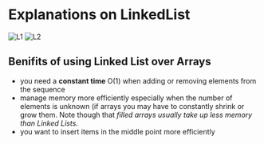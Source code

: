 # Explanations on LinkedList
![L1](https://user-images.githubusercontent.com/54584388/218909011-929e8381-46fa-4b68-9ced-82cd164f3d09.jpg)
![L2](https://user-images.githubusercontent.com/54584388/218909016-0675f5ad-a257-47ce-b1bd-3e0bdd597871.jpg)

## Benifits of using Linked List over Arrays
- you need a **constant time** O(1) when adding or removing elements from the sequence
- manage memory more efficiently especially when the number of elements is unknown (if arrays you may have to constantly shrink or grow them. Note though that _filled arrays usually take up less memory than Linked Lists._
- you want to insert items in the middle point more efficiently